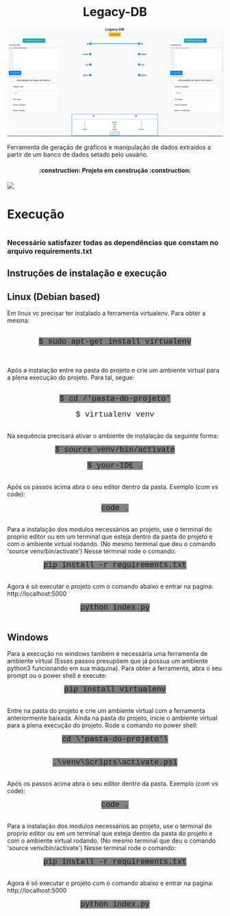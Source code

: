 <h1 align="center"> Legacy-DB </h1>

<p align="center"><img src="https://github.com/eletromarlon/Projeto-GeradorDeGraficos/blob/main/printIndex.png"/></p>

<p>Ferramenta de geração de gráficos e manipulação de dados extraidos a partir de um banco de dados setado pelo usuário.</p>

<h4 align="center"> :construction: Projeto em construção :construction:</h4>

<img src="https://cdn-icons-png.flaticon.com/512/4539/4539472.png" style="width: 100px">
<h1>Execução<h1>
<h3>Necessário satisfazer todas as dependências que constam no arquivo requirements.txt</h3>

<h2>Instruções de instalação e execução</h2>

<h2>Linux (Debian based)</h2>
<p>Em linux vc precisar ter instalado a ferramenta virtualenv. Para obter a mesma:</p>
<br>
<div align="center"><span style="font-family: courier new , sans-serif; font-size: large; background-color: #808080;">$ sudo apt-get install virtualenv </span></div><br>
<br>
<p>Após a instalação entre na pasta do projeto e crie um ambiente virtual para a plena execução do projeto. Para tal, segue:</p><br>

<div align="center"><span style="font-family: courier new , sans-serif; font-size: large; background-color: #808080;">$ cd /'pasta-do-projeto'</span></div><br>

<div align="center"><span style="font-family: courier new , sans-serif; font-size: large;">$ virtualenv venv</span></div><br>

<p>Na sequência precisará ativar o ambiente de instalação da seguinte forma:</p>

<div align="center"><span style="font-family: courier new , sans-serif; font-size: large; background-color: #808080;">$ source venv/bin/activate</span></div><br>

<div align="center"><span style="font-family: courier new , sans-serif; font-size: large; background-color: #808080;">$ your-IDE .</span></div><br>

<p>Após os passos acima abra o seu editor dentro da pasta. Exemplo (com vs code):</p>

<div align="center"><span style="font-family: courier new , sans-serif; font-size: large; background-color: #808080;"> code .</span></div><br>

<p>
Para a instalação dos modulos necessários ao projeto, use o terminal do proprio editor ou em um terminal
que esteja dentro da pasta do projeto e com o ambiente virtual rodando. (No mesmo terminal que deu o comando 'source venv/bin/activate')
Nesse terminal rode o comando:
</p>

<div align="center"><span style="font-family: courier new , sans-serif; font-size: large; background-color: #808080;"> pip install -r requirements.txt</span></div><br>

<p>
Agora é só executar o projeto com o comando abaixo e entrar na pagina: http://localhost:5000
</p>

<div align="center"><span style="font-family: courier new , sans-serif; font-size: large; background-color: #808080;"> python index.py</span></div><br>

<h2>Windows</h2>
<p>Para a execução no windows também é necessária uma ferramenta de ambiente virtual (Esses passos presupõem que já possua um ambiente python3 funcionando em sua máquina). Para obter a ferramenta, abra o seu prompt ou o power shell e execute:</p>

<div align="center"><span style="font-family: courier new , sans-serif; font-size: large; background-color: #808080;"> pip install virtualenv </span></div><br>

<p>Entre na pasta do projeto e crie um ambiente virtual com a ferramenta anteriormente baixada. Ainda na pasta do projeto, inicie o ambiente virtual para a plena execução do projeto. Rode o comando no power shell:</p>

<div align="center"><span style="font-family: courier new , sans-serif; font-size: large; background-color: #808080;"> cd \'pasta-do-projeto'\</span></div><br>
<br>
<div align="center"><span style="font-family: courier new , sans-serif; font-size: large; background-color: #808080;"> .\venv\Scripts\activate.ps1 </span></div><br>

<p>Após os passos acima abra o seu editor dentro da pasta. Exemplo (com vs code):</p>

<div align="center"><span style="font-family: courier new , sans-serif; font-size: large; background-color: #808080;"> code .</span></div><br>

<p>
Para a instalação dos modulos necessários ao projeto, use o terminal do proprio editor ou em um terminal
que esteja dentro da pasta do projeto e com o ambiente virtual rodando. (No mesmo terminal que deu o comando 'source venv/bin/activate')
Nesse terminal rode o comando:
</p>

<div align="center"><span style="font-family: courier new , sans-serif; font-size: large; background-color: #808080;"> pip install -r requirements.txt</span></div><br>

<p>
Agora é só executar o projeto com o comando abaixo e entrar na pagina: http://localhost:5000
</p>

<div align="center"><span style="font-family: courier new , sans-serif; font-size: large; background-color: #808080;"> python index.py</span></div><br>
